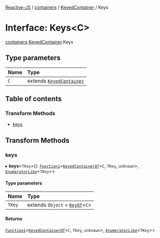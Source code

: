 [Reactive-JS](../README.md) / [containers](../modules/containers.md) / [KeyedContainer](../modules/containers.KeyedContainer.md) / Keys

# Interface: Keys<C\>

[containers](../modules/containers.md).[KeyedContainer](../modules/containers.KeyedContainer.md).Keys

## Type parameters

| Name | Type |
| :------ | :------ |
| `C` | extends [`KeyedContainer`](containers.KeyedContainer-1.md) |

## Table of contents

### Transform Methods

- [keys](containers.KeyedContainer.Keys.md#keys)

## Transform Methods

### keys

▸ **keys**<`TKey`\>(): [`Function1`](../modules/functions.md#function1)<[`KeyedContainerOf`](../modules/containers.md#keyedcontainerof)<`C`, `TKey`, `unknown`\>, [`EnumeratorLike`](containers.EnumeratorLike.md)<`TKey`\>\>

#### Type parameters

| Name | Type |
| :------ | :------ |
| `TKey` | extends `Object` = [`KeyOf`](../modules/containers.md#keyof)<`C`\> |

#### Returns

[`Function1`](../modules/functions.md#function1)<[`KeyedContainerOf`](../modules/containers.md#keyedcontainerof)<`C`, `TKey`, `unknown`\>, [`EnumeratorLike`](containers.EnumeratorLike.md)<`TKey`\>\>
